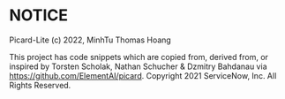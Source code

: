 # NOTICE

Picard-Lite
(c) 2022, MinhTu Thomas Hoang

This project has code snippets which are copied from, derived from, or inspired by 
Torsten Scholak, Nathan Schucher & Dzmitry Bahdanau via https://github.com/ElementAI/picard.
Copyright 2021 ServiceNow, Inc. All Rights Reserved.
